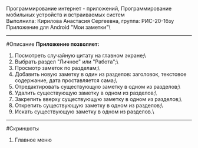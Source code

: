 Программирование интернет - приложений, Программирование мобильных устройств и встраиваемых систем\
Выполнила: Кирилова Анастасия Сергеевна, группа: РИС-20-1бзу\
Приложение для Android "Мои заметки"\

______________________________________________________________________________________________________

#Описание
__Приложение позволяет:__
1. Посмотреть случайную цитату на главном экране;\
2. Выбрать раздел "Личное" или "Работа";\
3. Просмотр заметок по разделам;\
3. Добавить новую заметку в один из разделов: заголовок, текстовое содержание, дата проставляется сама;\
4. Отредактировать существующую заметку в одном из разделов;\
5. Удалить существующую заметку в одном из разделов;\
6. Закрепить вверху существующую заметку в одном из разделов;\
7. Открепить существующую заметку в одном из разделов;\
8. Искать существующую заметку в одном из разделов.\

_________________________________________________________________________________________________________

#Скриншоты

1. Главное меню

